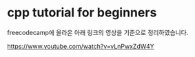 # cpp tutorial for beginners

freecodecamp에 올라온 아래 링크의 영상을 기준으로 정리하였습니다.

https://www.youtube.com/watch?v=vLnPwxZdW4Y

